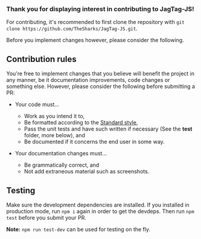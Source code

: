 ### Thank you for displaying interest in contributing to JagTag-JS!

For contributing, it's recommended to first clone the repository with `git clone https://github.com/TheSharks/JagTag-JS.git`.

Before you implement changes however, please consider the following.

## Contribution rules

You're free to implement changes that you believe will benefit the project in any manner, be it documentation improvements, code changes or something else. However, please consider the following before submitting a PR:

- Your code must...
  - Work as you intend it to,
  - Be formatted according to the [Standard style](https://github.com/standard/standard),
  - Pass the unit tests and have such written if necessary (See the **test** folder, more below), and
  - Be documented if it concerns the end user in some way.

- Your documentation changes must...
  - Be grammatically correct, and
  - Not add extraneous material such as screenshots.

## Testing

Make sure the development dependencies are installed. If you installed in production mode, run `npm i` again in order to get the devdeps. Then run `npm test` before you submit your PR.

**Note:** `npm run test-dev` can be used for testing on the fly.
